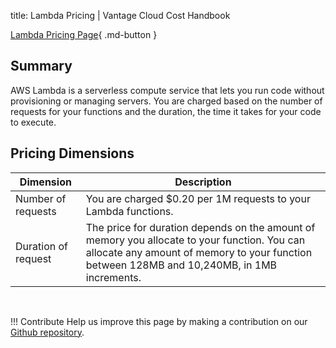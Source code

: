 title: Lambda Pricing | Vantage Cloud Cost Handbook

[Lambda Pricing Page](https://aws.amazon.com/lambda/pricing/){ .md-button }

## Summary

AWS Lambda is a serverless compute service that lets you run code without provisioning or managing servers. You are charged based on the number of requests for your functions and the duration, the time it takes for your code to execute.


## Pricing Dimensions

|Dimension|Description|
|----|----|
|Number of requests|You are charged $0.20 per 1M requests to your Lambda functions.|
|Duration of request|The price for duration depends on the amount of memory you allocate to your function. You can allocate any amount of memory to your function between 128MB and 10,240MB, in 1MB increments.|

<br/>

!!! Contribute
	Help us improve this page by making a contribution on our [Github repository](https://github.com/vantage-sh/handbook).